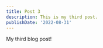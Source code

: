 ```yaml
---
title: Post 3
description: This is my third post.
publishDate: '2022-08-31'
---
```


My third blog post!
